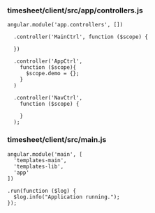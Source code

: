 ### timesheet/client/src/app/controllers.js

```
angular.module('app.controllers', [])

  .controller('MainCtrl', function ($scope) {

  })
  
  .controller('AppCtrl', 
    function ($scope){
      $scope.demo = {};
    }
  )

  .controller('NavCtrl', 
    function ($scope) {

    }
  );
```

### timesheet/client/src/main.js

```
angular.module('main', [
  'templates-main',
  'templates-lib',
  'app'
])

.run(function ($log) {
  $log.info("Application running.");
});
 ```